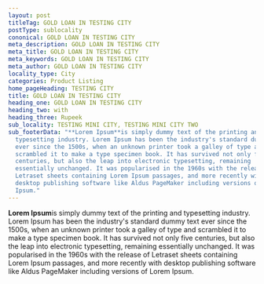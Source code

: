 ```yaml
---
layout: post
titleTag: GOLD LOAN IN TESTING CITY
postType: sublocality
cononical: GOLD LOAN IN TESTING CITY
meta_description: GOLD LOAN IN TESTING CITY
meta_title: GOLD LOAN IN TESTING CITY
meta_keywords: GOLD LOAN IN TESTING CITY
meta_author: GOLD LOAN IN TESTING CITY
locality_type: City
categories: Product Listing
home_pageHeading: TESTING CITY
title: GOLD LOAN IN TESTING CITY
heading_one: GOLD LOAN IN TESTING CITY
heading_two: with
heading_three: Rupeek
sub_locality: TESTING MINI CITY, TESTING MINI CITY TWO
sub_footerData: "**Lorem Ipsum**is simply dummy text of the printing and
  typesetting industry. Lorem Ipsum has been the industry's standard dummy text
  ever since the 1500s, when an unknown printer took a galley of type and
  scrambled it to make a type specimen book. It has survived not only five
  centuries, but also the leap into electronic typesetting, remaining
  essentially unchanged. It was popularised in the 1960s with the release of
  Letraset sheets containing Lorem Ipsum passages, and more recently with
  desktop publishing software like Aldus PageMaker including versions of Lorem
  Ipsum."
---
```

**Lorem Ipsum**is simply dummy text of the printing and typesetting industry. Lorem Ipsum has been the industry's standard dummy text ever since the 1500s, when an unknown printer took a galley of type and scrambled it to make a type specimen book. It has survived not only five centuries, but also the leap into electronic typesetting, remaining essentially unchanged. It was popularised in the 1960s with the release of Letraset sheets containing Lorem Ipsum passages, and more recently with desktop publishing software like Aldus PageMaker including versions of Lorem Ipsum.